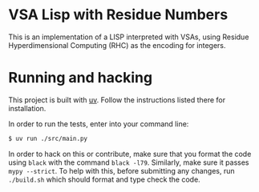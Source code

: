 # VSA Lisp with Residue Numbers

This is an implementation of a LISP interpreted with VSAs, using 
Residue Hyperdimensional Computing (RHC) as the encoding for integers.

# Running and hacking

This project is built with [uv](https://docs.astral.sh/uv/). Follow
the instructions listed there for installation.

In order to run the tests, enter into your command line:
```bash
$ uv run ./src/main.py
```

In order to hack on this or contribute, make sure that you format the code
using `black` with the command `black -l79`. Similarly, make sure it passes
`mypy --strict`. To help with this, before submitting any changes,
run `./build.sh` which should format and type check the code.